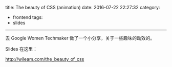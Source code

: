 title: The beauty of CSS (animation)
date: 2016-07-22 22:27:32
category:
- frontend
tags:
- slides
---

去 Google Women Techmaker 做了一个小分享，关于一些趣味的动效的。

Slides 在这里：

http://wileam.com/the_beauty_of_css
